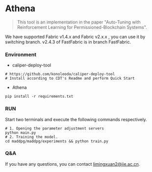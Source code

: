 # Athena
> This tool is an implementation in the paper "Auto-Tuning with Reinforcement Learning for Permissioned-Blockchain Systems".

  We have supported Fabric v1.4.x and Fabric v2.x.x , you can use it by switching branch. v2.4.3 of FastFabric is in branch FastFabric.

### Environment
- caliper-deploy-tool
```shell
# https://github.com/konoleoda/caliper-deploy-tool
# Install according to CDT's Readme and perform Quick Start
```
- Athena
```shell
pip install -r requirements.txt
```
### RUN
Start two terminals and execute the following commands respectively.
```shell
# 1. Opening the parameter adjustment servers
python main.py
# 2. Training the model.
cd maddpg/maddpg/experiments && python train.py
```

### Q&A

If you have any questions, you can contact limingxuan2@iie.ac.cn.
